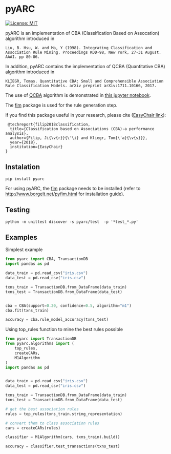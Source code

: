 # pyARC
 [![License: MIT](https://img.shields.io/badge/License-MIT-yellow.svg)](https://opensource.org/licenses/MIT)

pyARC is an implementation of CBA (Classification Based on Assocation) algorithm introduced in


 ```Liu, B. Hsu, W. and Ma, Y (1998). Integrating Classification and Association Rule Mining. Proceedings KDD-98, New York, 27-31 August. AAAI. pp 80-86.```

In addition, pyARC contains the implementation of QCBA (Quantitative CBA) algorithm introduced in 

 ```KLIEGR, Tomas. Quantitative CBA: Small and Comprehensible Association Rule Classification Models. arXiv preprint arXiv:1711.10166, 2017.```

The use of [QCBA](https://arxiv.org/abs/1711.10166) algorithm is demonstrated in [this jupyter notebook](https://github.com/jirifilip/pyARC/tree/master/notebooks/extensions/QCBA_demonstration.ipynb).


The [fim](http://www.borgelt.net/pyfim.html) package is used for the rule generation step. 

 If you find this package useful in your research, please cite ([EasyChair link](https://easychair.org/publications/preprint/5d6G)):

```
 @techreport{filip2018classification,
  title={Classification based on Associations (CBA)-a performance analysis},
  author={Filip, Ji{\v{r}}{\'\i} and Kliegr, Tom{\'a}{\v{s}}},
  year={2018},
  institution={EasyChair}
}
```


## Instalation
```
pip install pyarc
```

For using pyARC, the [fim](http://www.borgelt.net/pyfim.html) package needs to be installed (refer to http://www.borgelt.net/pyfim.html for installation guide).


## Testing
```
python -m unittest discover -s pyarc/test  -p '*test_*.py'
```


## Examples

Simplest example

```python
from pyarc import CBA, TransactionDB
import pandas as pd

data_train = pd.read_csv("iris.csv")
data_test = pd.read_csv("iris.csv")

txns_train = TransactionDB.from_DataFrame(data_train)
txns_test = TransactionDB.from_DataFrame(data_test)


cba = CBA(support=0.20, confidence=0.5, algorithm="m1")
cba.fit(txns_train)

accuracy = cba.rule_model_accuracy(txns_test) 
```

Using top_rules function to mine the best rules possible

```python
from pyarc import TransactionDB
from pyarc.algorithms import (
    top_rules,
    createCARs,
    M1Algorithm
)
import pandas as pd


data_train = pd.read_csv("iris.csv")
data_test = pd.read_csv("iris.csv")

txns_train = TransactionDB.from_DataFrame(data_train)
txns_test = TransactionDB.from_DataFrame(data_test)

# get the best association rules
rules = top_rules(txns_train.string_representation)

# convert them to class association rules
cars = createCARs(rules)

classifier = M1Algorithm(cars, txns_train).build()

accuracy = classifier.test_transactions(txns_test)

```


